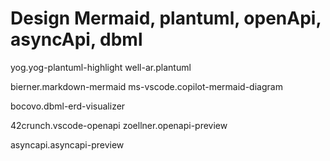 # Design Mermaid, plantuml, openApi, asyncApi, dbml

yog.yog-plantuml-highlight
well-ar.plantuml

bierner.markdown-mermaid
ms-vscode.copilot-mermaid-diagram

bocovo.dbml-erd-visualizer

42crunch.vscode-openapi
zoellner.openapi-preview

asyncapi.asyncapi-preview
